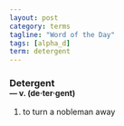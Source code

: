 ```yaml
---
layout: post
category: terms
tagline: "Word of the Day"
tags: [alpha_d]
term: detergent
---
```


<h3>Detergent<br/> <small>&mdash; v. (de<span>&middot;</span>ter<span>&middot;</span>gent)</small></h3>
<p><ol><li>to turn a nobleman away</li>
</ol></p>
